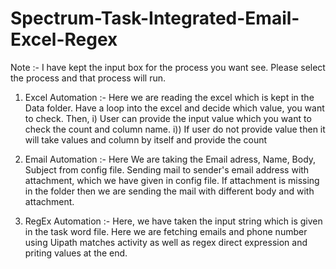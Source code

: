 # Spectrum-Task-Integrated-Email-Excel-Regex

Note :- I have kept the input box for the process you want see. Please select the process and that process will run.


1) Excel Automation :- Here we are reading the excel which is kept in the Data folder.
                                         Have a loop into the excel and decide which value, you want to check.
     Then,
             i)  User can provide the input value which you want to check the count and column name.
             i)) If user do not provide value then it will take  values and column by itself and provide the count 

2) Email Automation :- Here We are taking the Email adress, Name, Body, Subject from config file.
              Sending mail to sender's email address with attachment, which we have given in config file.
              If attachment is missing in the folder then we are sending the mail with different body and with attachment.

3) RegEx Automation :- Here, we have taken the input string which is given in the task word file.
       Here we are fetching emails and phone number using Uipath matches activity as well as regex direct expression and priting            values at the end.
